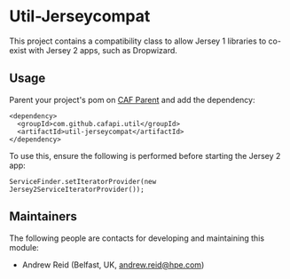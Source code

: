 # Util-Jerseycompat

This project contains a compatibility class to allow Jersey 1 libraries to co-exist with Jersey 2 apps, such as Dropwizard.

## Usage

Parent your project's pom on [CAF Parent](https://github.com/conalsmith49/caf-common/tree/develop/caf-parent) and add the dependency:

```
<dependency>
  <groupId>com.github.cafapi.util</groupId>
  <artifactId>util-jerseycompat</artifactId>
</dependency>
```

To use this, ensure the following is performed before starting the Jersey 2 app:

`ServiceFinder.setIteratorProvider(new Jersey2ServiceIteratorProvider());`

## Maintainers

The following people are contacts for developing and maintaining this module:

- Andrew Reid (Belfast, UK, andrew.reid@hpe.com)
